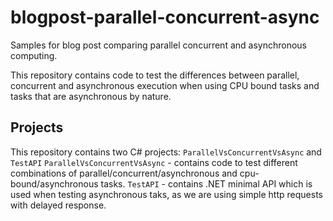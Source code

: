 # blogpost-parallel-concurrent-async
Samples for blog post comparing parallel concurrent and asynchronous computing.

This repository contains code to test the differences between parallel, concurrent and asynchronous execution when using CPU bound tasks and tasks that are asynchronous by nature.

## Projects
This repository contains two C# projects: `ParallelVsConcurrentVsAsync` and `TestAPI`
`ParallelVsConcurrentVsAsync` - contains code to test different combinations of parallel/concurrent/asynchronous and cpu-bound/asynchronous tasks.
`TestAPI` - contains .NET minimal API which is used when testing asynchronous taks, as we are using simple http requests with delayed response.
